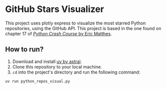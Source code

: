 # GitHub Stars Visualizer

This project uses plotly express to visualize the most starred Python repositories, using the GitHub API. This project is based in the one found on chapter 17 of [_Python Crash Course_ by Eric Matthes](https://nostarch.com/python-crash-course-3rd-edition).

## How to run?

1. Download and install [uv by astral](https://docs.astral.sh/uv/getting-started/installation/).
2. Clone this repository to your local machine.
3. `cd` into the project's directory and run the following command:

```shell
uv run python_repos_visual.py
```
